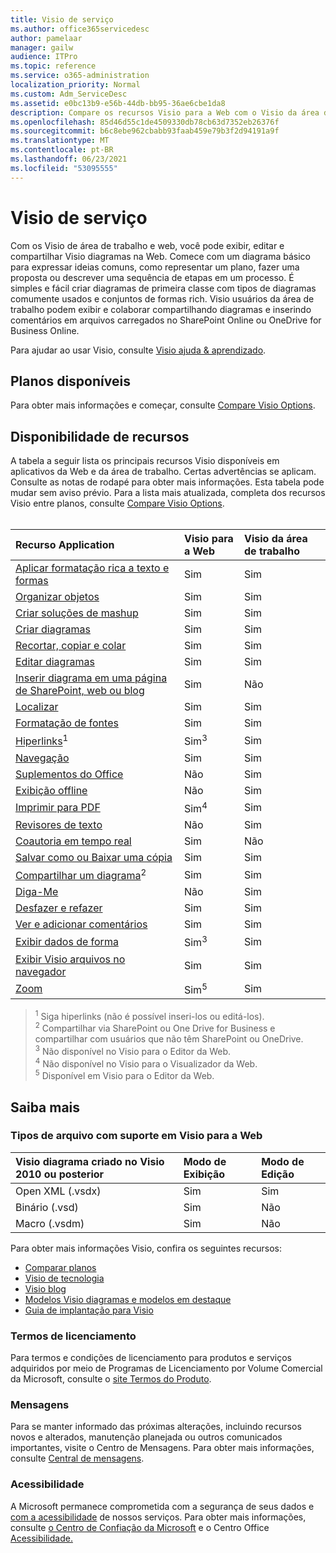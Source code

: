 ```yaml
---
title: Visio de serviço
ms.author: office365servicedesc
author: pamelaar
manager: gailw
audience: ITPro
ms.topic: reference
ms.service: o365-administration
localization_priority: Normal
ms.custom: Adm_ServiceDesc
ms.assetid: e0bc13b9-e56b-44db-bb95-36ae6cbe1da8
description: Compare os recursos Visio para a Web com o Visio da área de trabalho.
ms.openlocfilehash: 85d46d55c1de4509330db78cb63d7352eb26376f
ms.sourcegitcommit: b6c8ebe962cbabb93faab459e79b3f2d94191a9f
ms.translationtype: MT
ms.contentlocale: pt-BR
ms.lasthandoff: 06/23/2021
ms.locfileid: "53095555"
---
```

# <a name="visio-service-description"></a>Visio de serviço

Com os Visio de área de trabalho e web, você pode exibir, editar e compartilhar Visio diagramas na Web. Comece com um diagrama básico para expressar ideias comuns, como representar um plano, fazer uma proposta ou descrever uma sequência de etapas em um processo. É simples e fácil criar diagramas de primeira classe com tipos de diagramas comumente usados e conjuntos de formas rich. Visio usuários da área de trabalho podem exibir e colaborar compartilhando diagramas e inserindo comentários em arquivos carregados no SharePoint Online ou OneDrive for Business Online.

Para ajudar ao usar Visio, consulte [Visio ajuda & aprendizado](https://support.office.com/visio).

## <a name="available-plans"></a>Planos disponíveis

Para obter mais informações e começar, consulte [Compare Visio Options](https://www.microsoft.com/microsoft-365/visio/microsoft-visio-plans-and-pricing-compare-visio-options).
  
## <a name="feature-availability"></a>Disponibilidade de recursos

A tabela a seguir lista os principais recursos Visio disponíveis em aplicativos da Web e da área de trabalho. Certas advertências se aplicam. Consulte as notas de rodapé para obter mais informações. Esta tabela pode mudar sem aviso prévio. Para a lista mais atualizada, completa dos recursos Visio entre planos, consulte [Compare Visio Options](https://www.microsoft.com/microsoft-365/visio/microsoft-visio-plans-and-pricing-compare-visio-options).<br><br> 

| Recurso Application | Visio para a Web | Visio da área de trabalho |
|:-----|:-----|:-----|
|[Aplicar formatação rica a texto e formas](visio-features.md#apply-rich-formatting-to-text-and-shapes)|Sim |Sim |
|[Organizar objetos](visio-features.md#arrange-objects)|Sim |Sim |
|[Criar soluções de mashup](visio-features.md#build-mashup-solutions)|Sim |Sim |
|[Criar diagramas](visio-features.md#create-diagrams)|Sim |Sim |
|[Recortar, copiar e colar](visio-features.md#cut-copy-and-paste)|Sim |Sim |
|[Editar diagramas](visio-features.md#edit-diagrams)|Sim |Sim |
|[Inserir diagrama em uma página de SharePoint, web ou blog](visio-features.md#embed-diagram-in-a-sharepoint-web-or-blog-page)|Sim |Não |
|[Localizar](visio-features.md#find)|Sim |Sim |
|[Formatação de fontes](visio-features.md#font-formatting)|Sim |Sim |
|[Hiperlinks](visio-features.md#hyperlinks)<sup>1</sup>|Sim<sup>3</sup>|Sim |
|[Navegação](visio-features.md#navigation)|Sim |Sim |
|[Suplementos do Office](visio-features.md#office-add-ins)|Não |Sim |
|[Exibição offline](visio-features.md#offline-viewing)|Não |Sim |
|[Imprimir para PDF](visio-features.md#print-to-pdf)|Sim<sup>4</sup>|Sim |
|[Revisores de texto](visio-features.md#proofing-tools)|Não |Sim |
|[Coautoria em tempo real](visio-features.md#real-time-co-authoring)|Sim |Não |
|[Salvar como ou Baixar uma cópia](visio-features.md#save-as-or-download-a-copy)|Sim |Sim |
|[Compartilhar um diagrama](visio-features.md#share-a-diagram)<sup>2</sup>|Sim |Sim |
|[Diga-Me](visio-features.md#tell-me)|Não |Sim |
|[Desfazer e refazer](visio-features.md#undo-and-redo)|Sim |Sim |
|[Ver e adicionar comentários](visio-features.md#view-and-add-comments)|Sim |Sim |
|[Exibir dados de forma](visio-features.md#view-shape-data)|Sim<sup>3</sup>|Sim |
|[Exibir Visio arquivos no navegador](visio-features.md#view-visio-files-in-the-browser)|Sim |Sim |
|[Zoom](visio-features.md#zoom)|Sim<sup>5</sup>|Sim |

> <sup>1</sup> Siga hiperlinks (não é possível inseri-los ou editá-los).
<br/><sup>2</sup> Compartilhar via SharePoint ou One Drive for Business e compartilhar com usuários que não têm SharePoint ou OneDrive.
<br/><sup>3</sup> Não disponível no Visio para o Editor da Web.
<br/><sup>4</sup> Não disponível no Visio para o Visualizador da Web.
<br/><sup>5</sup> Disponível em Visio para o Editor da Web.

## <a name="learn-more"></a>Saiba mais

### <a name="supported-file-types-in-visio-for-the-web"></a>Tipos de arquivo com suporte em Visio para a Web

| Visio diagrama criado no Visio 2010 ou posterior | Modo de Exibição | Modo de Edição |
|:-----|:-----|:-----|
|Open XML (.vsdx)  <br/> |Sim  <br/> |Sim  <br/> |
|Binário (.vsd)  <br/> |Sim  <br/> |Não  <br/> |
|Macro (.vsdm)  <br/> |Sim  <br/> |Não  <br/> |

Para obter mais informações Visio, confira os seguintes recursos:

- [Comparar planos](https://www.microsoft.com/microsoft-365/visio/microsoft-visio-plans-and-pricing-compare-visio-options)
- [Visio de tecnologia](https://techcommunity.microsoft.com/t5/microsoft-teams/ct-p/MicrosoftTeams)
- [Visio blog](https://techcommunity.microsoft.com/t5/visio-blog/bg-p/VisioBlog)
- [Modelos Visio diagramas e modelos em destaque](https://go.microsoft.com/fwlink/p/?linkid=2157372)
- [Guia de implantação para Visio](/deployoffice/deployment-guide-for-visio)

### <a name="licensing-terms"></a>Termos de licenciamento

Para termos e condições de licenciamento para produtos e serviços adquiridos por meio de Programas de Licenciamento por Volume Comercial da Microsoft, consulte o [site Termos do Produto](https://www.microsoft.com/licensing/terms/).

### <a name="messaging"></a>Mensagens

Para se manter informado das próximas alterações, incluindo recursos novos e alterados, manutenção planejada ou outros comunicados importantes, visite o Centro de Mensagens. Para obter mais informações, consulte [Central de mensagens](/microsoft-365/admin/manage/message-center).

### <a name="accessibility"></a>Acessibilidade

A Microsoft permanece comprometida com a segurança de seus dados e [com a acessibilidade](https://www.microsoft.com/trust-center/compliance/accessibility) de nossos serviços. Para obter mais informações, consulte [o Centro de Confiação da Microsoft](https://www.microsoft.com/trust-center) e o Centro Office [Acessibilidade.](https://support.office.com/article/ecab0fcf-d143-4fe8-a2ff-6cd596bddc6d)
